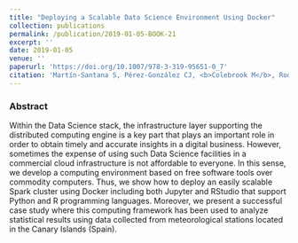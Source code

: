 ```yaml
---
title: "Deploying a Scalable Data Science Environment Using Docker"
collection: publications
permalink: /publication/2019-01-05-BOOK-21
excerpt: ''
date: 2019-01-05
venue: ''
paperurl: 'https://doi.org/10.1007/978-3-319-95651-0_7'
citation: 'Martín-Santana S, Pérez-González CJ, <b>Colebrook M</b>, Roda-García JL, González-Yanes P. &quot;Deploying a Scalable Data Science Environment Using Docker&quot;.  In: García Márquez F., Lev B. (eds) <i>Data Science and Digital Business</i>. Springer, Cham. Print ISBN: 978-3-319-95650-3, Online ISBN: 978-3-319-95651-0 (2019)' #'Your Name, You. (2015). &quot;Paper Title Number 3.&quot; <i>Journal 1</i>. 1(3). [<a href="http://riull.ull.es/xmlui/handle/915/25783">Preprint</a>]'
---
```

### Abstract
Within the Data Science stack, the infrastructure layer supporting the distributed computing engine is a key part that plays an important role in order to obtain timely and accurate insights in a digital business. However, sometimes the expense of using such Data Science facilities in a commercial cloud infrastructure is not affordable to everyone. In this sense, we develop a computing environment based on free software tools over commodity computers. Thus, we show how to deploy an easily scalable Spark cluster using Docker including both Jupyter and RStudio that support Python and R programming languages. Moreover, we present a successful case study where this computing framework has been used to analyze statistical results using data collected from meteorological stations located in the Canary Islands (Spain).